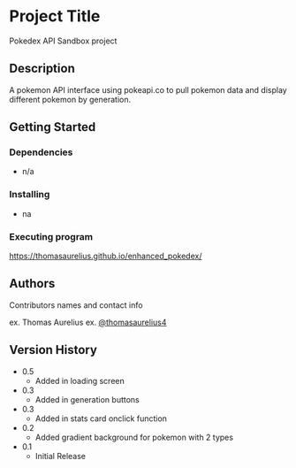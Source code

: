 # Project Title

Pokedex API Sandbox project

## Description

A pokemon API interface using pokeapi.co to pull pokemon data and display different pokemon by generation.

## Getting Started

### Dependencies

-  n/a

### Installing

-  na

### Executing program

https://thomasaurelius.github.io/enhanced_pokedex/

## Authors

Contributors names and contact info

ex. Thomas Aurelius
ex. [@thomasaurelius4](https://twitter.com/thomasaurelius4)

## Version History

-  0.5
   -  Added in loading screen
-  0.3
   -  Added in generation buttons
-  0.3
   -  Added in stats card onclick function
-  0.2
   -  Added gradient background for pokemon with 2 types
-  0.1
   -  Initial Release
